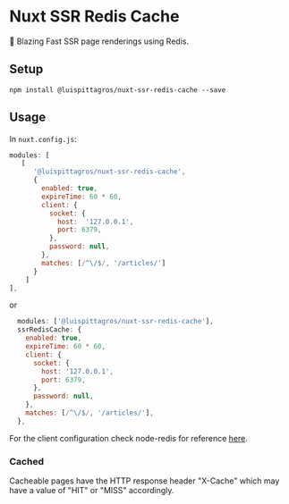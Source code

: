 # Nuxt SSR Redis Cache

:rocket: Blazing Fast SSR page renderings using Redis.

## Setup

```
npm install @luispittagros/nuxt-ssr-redis-cache --save
```

## Usage

In `nuxt.config.js`:

```js
modules: [
   [
      '@luispittagros/nuxt-ssr-redis-cache',
      {
        enabled: true,
        expireTime: 60 * 60,
        client: {
          socket: {
            host:  '127.0.0.1',
            port: 6379,
          },
          password: null,
        },
        matches: [/^\/$/, '/articles/']
      }
    ]
],
```

or

```js
  modules: ['@luispittagros/nuxt-ssr-redis-cache'],
  ssrRedisCache: {
    enabled: true,
    expireTime: 60 * 60,
    client: {
      socket: {
        host: '127.0.0.1',
        port: 6379,
      },
      password: null,
    },
    matches: [/^\/$/, '/articles/'],
  },
```

For the client configuration check node-redis for reference [here](https://github.com/redis/node-redis/blob/master/docs/client-configuration.md).

### Cached

Cacheable pages have the HTTP response header "X-Cache" which may have a value of "HIT" or "MISS" accordingly.
